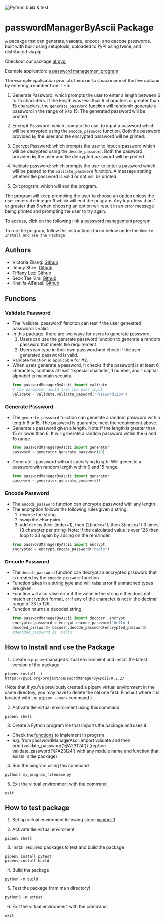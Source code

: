 ![Python build & test](https://github.com/software-students-fall2022/python-package-exercise-project-3-team-11/actions/workflows/build.yaml/badge.svg)

# passwordManagerByAscii Package
A pacakge that can generate, validate, encode, and decode passwords. built with build using setuptools, uploaded to PyPI using twine, and distributed via pip.

Checkout our package [at pypi](https://pypi.org/project/passwordManagerByAscii/0.2.2/)

Example application: [a password management program](https://github.com/software-students-fall2022/python-package-exercise-project-3-team-11/blob/main/src/test.py)

The example application prompts the user to choose one of the five options by entering a number from 1 - 5: 
1. Generate Password: which prompts the user to enter a length between 6 to 15 characters. If the length was less than 6 characters or greater than 15 characters, the `generate_password` function will randomly generate a password in the range of 6 to 15. The generated password will be printed.

2. Encrypt Password: which prompts the user to input a password which will be encrypted using the `encode_password` function. Both the password provided by the user and the encrypted password will be printed.

3. Decrypt Password: which prompts the user to input a password which will be decrypted using the `decode_password`. Both the password provided by the user and the decrypted password will be printed.

4. Validate password: which prompts the user to enter a password which will be passed to the `validate_password` function. A message stating whether the password is valid or not will be printed.

5. Exit program: which will end the program. 

The program will keep prompting the user to choose an option unless the user enters the integer 5 which will end the program. Any input less than 1 or greater than 5 when choosing an option will result in an error message being printed and prompting the user to try again.

To access, click on the following link [a password management program](https://github.com/software-students-fall2022/python-package-exercise-project-3-team-11/blob/main/src/test.py)

To run the program, follow the instructions found below under the `How to Install and use the Package`


## Authors
- Victoria Zhang: [Github](https://github.com/Ruixi-Zhang)
- Jenny Shen: [Github](https://github.com/JennyShen10792)
- Tiffany Lee: [Github](https://github.com/les5185)
- Seok Tae Kim: [Github](https://github.com/seoktaekim)
- Khalifa AlFalasi: [Github](https://github.com/Khalifa-AlFalasi)

## Functions
### Validate Password
- The 'validate_password' function can test if the user generated password is valid. 
- In this package, there are two ways for users to generate password. 
    1. Users can use the generate password function to generate a random password that meets the requirement
    2. Users can type in their own password and check if the user generated password is valid. 
- Validate function is applicable for #2. 
- When users generate a password, it checks if the password is at least 6 characters, contains at least 1 special character, 1 number, and 1 capital alphabet to maintain security. 
    ```python
    from passwordManagerByAscii import validate
    # the parameter would take the user input
    validate = validate.validate_pasword('Password123@')
    ```

### Generate Password
- The `generate_password` function can generate a random password within length 6 to 15. The password is guarantee meet the requirement above.
- Generate a password given a length. Note: if the length is greater than 15 or lower than 6. It will generate a random password  within the 6 and 15 range.
    ```python
    from passwordManagerByAscii import generator
    password = generator.generate_password(10)
    ```
- Generate a password without specifying length. Will generate a password with random length within 6 and 15 range.
    ```python
    from passwordManagerByAscii import generator
    password = generator.generate_password()
    ```
### Encode Password
- The `encode_password` function can encrypt a password with any length.
- The encryption follows the following rules given a string: 
	1. reverse the string
	2. swap the char pairs
	3. add dec by their (index+1), then (2(index+1), then 3(index+1) 3 times (3 character per string)
	Note: if the calculated value is over 126 then loop to 33 again by adding on the remainder.
	```python
    from passwordManagerByAscii import encrypt
    encrypted = encrypt.encode_password("hello")
    ```
### Decode Password
- The `decode_password` function can decrypt an encrypted password that is created by the `encode_password` function. 
- Function takes in a string type and will raise error if unmatched types are given.
- Function will also raise error if the value in the string either does not match encryption format, or if any of the character is not in the decimal range of 33 to 126. 
- Function returns a decoded string.
    ```python
    from passwordManagerByAscii import decoder, encrypt
    encrypted_password = encrypt.encode_password('hello')
    decoded_password= decoder.decode_password(encrypted_password)
    #decoded_password is 'hello'
    ```

## How to Install and use the Package
1. Create a ```pipenv```-managed virtual environment and install the latest version of the package
```
pipenv install -i https://pypi.org/project/passwordManagerByAscii/0.2.2/
```
(Note that if you've previously created a pipenv virtual environment in the same directory, you may have to delete the old one first. Find out where it is located with the ```pipenv --venv``` command.)

2. Activate the virtual environment using this command
```
pipenv shell
```

3. Create a Python program file that imports the package and uses it. 
- Check the [functions](#functions) to implement in program
- e.g. from passwordManagerAscii import validate and then print(validate_password('@A23124')) (replace validate_password('@A23124') with any module name and function that exists in the package) .

4. Run the program using this command 
```
python3 my_program_filename.py
```

5. Exit the virtual environment with the command 
```
exit
```

## How to test package
1. Set up virtual enviroment following steps [number 1](#How-to-Install-and-use-the-Package)

2. Activate the virtual enviroment
```
pipenv shell
```
3. Install required packages to test and build the package
```
pipenv install pytest
pipenv install build
```
4. Build the package
```
python -m build
```
5. Test the package from main directory!
```
python3 -m pytest
```
6. Exit the virtual environment with the command 
```
exit
```